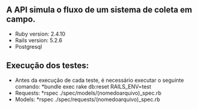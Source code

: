 
## A API simula o fluxo de um sistema de coleta em campo.

* Ruby version: 2.4.10
* Rails version: 5.2.6
* Postgresql

## Execução dos testes:
- Antes da execução de cada teste, é necessário executar o seguinte comando: 
    *bundle exec rake db:reset RAILS_ENV=test
- Requests:
    *rspec ./spec/models/(nomedoarquivo)_spec.rb
- Models:
    *rspec ./spec/requests/(nomedoarquivo)_spec.rb
